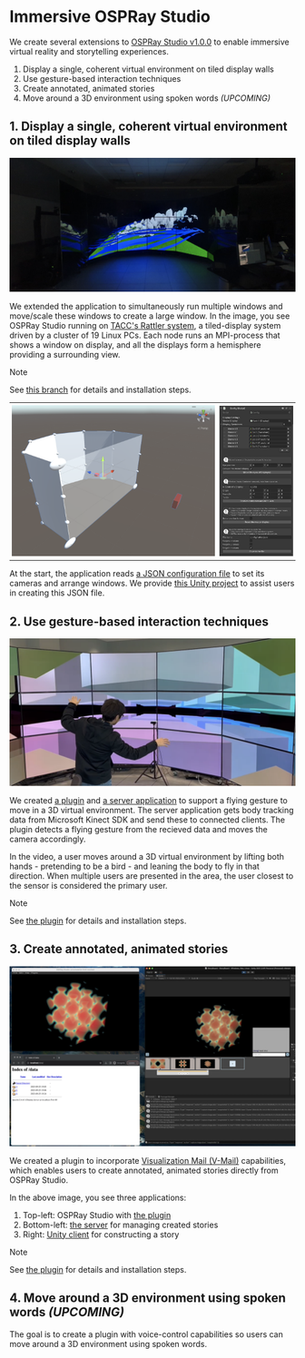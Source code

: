 # Immersive OSPRay Studio
We create several extensions to [OSPRay Studio v1.0.0](https://github.com/RenderKit/ospray-studio/releases/tag/v1.0.0) to enable immersive virtual reality and storytelling experiences.

1. Display a single, coherent virtual environment on tiled display walls
2. Use gesture-based interaction techniques
3. Create annotated, animated stories
4. Move around a 3D environment using spoken words *(UPCOMING)*

## 1. Display a single, coherent virtual environment on tiled display walls
![TACC Rattler](rattler.png)

We extended the application to simultaneously run multiple windows and move/scale these windows to create a large window. In the image, you see OSPRay Studio running on [TACC's Rattler system](https://www.tacc.utexas.edu/systems/rattler/), a tiled-display system driven by a cluster of 19 Linux PCs. Each node runs an MPI-process that shows a window on display, and all the displays form a hemisphere providing a surrounding view.

> [!NOTE]  
See [this branch](https://github.com/JungWhoNam/ospray_studio/tree/jungwho.nam-feature-immersive-latest) for details and installation steps.

<div id="image-table">
    <table>
	    <tr>
    	    <td style="padding:4px">
        	    <img src="Config%20Generator%20-%203D.png" width="800"/>
      	    </td>
            <td style="padding:4px">
            	<img src="Config%20Generator%20-%20set%20up.png" width="290"/>
            </td>
        </tr>
    </table>
</div>

At the start, the application reads [a JSON configuration file](https://github.com/JungWhoNam/ospray_studio/tree/jungwho.nam-feature-immersive-latest?tab=readme-ov-file#support-other-display-settings) to set its cameras and arrange windows. We provide [this Unity project](https://github.com/JungWhoNam/ConfigurationGenerator) to assist users in creating this JSON file.


## 2. Use gesture-based interaction techniques
[![](demo%20-%20rattler.png)](demo%20-%20rattler.MOV)

We created [a plugin](https://github.com/jungwhonam/ospray_studio/tree/v0.12.0-alpha.x) and [a server application](https://github.com/jungwhonam/GestureTrackingServer) to support a flying gesture to move in a 3D virtual environment. The server application gets body tracking data from Microsoft Kinect SDK and send these to connected clients. The plugin detects a flying gesture from the recieved data and moves the camera accordingly. 

In the video, a user moves around a 3D virtual environment by lifting both hands - pretending to be a bird - and leaning the body to fly in that direction. When multiple users are presented in the area, the user closest to the sensor is considered the primary user.

> [!NOTE]  
See [the plugin](https://github.com/jungwhonam/ospray_studio/tree/v0.12.0-alpha.x) for details and installation steps.



## 3. Create annotated, animated stories
![storyboard](storyboard.png)

We created a plugin to incorporate [Visualization Mail (V-Mail)](https://github.com/JungWhoNam/VisualizationMail) capabilities, which enables users to create annotated, animated stories directly from OSPRay Studio.

In the above image, you see three applications:
1. Top-left: OSPRay Studio with [the plugin](https://github.com/JungWhoNam/ospray_studio/tree/jungwho.nam-feature-plugin-storyboard/plugins/storyboard_plugin)
2. Bottom-left: [the server](https://github.com/JungWhoNam/VisualizationMailServer) for managing created stories
3. Right: [Unity client](https://github.com/JungWhoNam/Storyboard) for constructing a story

> [!NOTE]  
See [the plugin](https://github.com/JungWhoNam/ospray_studio/tree/jungwho.nam-feature-plugin-storyboard/plugins/storyboard_plugin) for details and installation steps.


## 4. Move around a 3D environment using spoken words *(UPCOMING)*
The goal is to create a plugin with voice-control capabilities so users can move around a 3D environment using spoken words.
